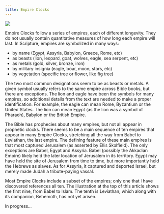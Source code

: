 ```yaml
---
title: Empire Clocks
---
```

<img class="center" src="images/nine-empires.png" />

Empire Clocks follow a series of empires, each of different longevity. They do not usually contain quantitative measures
of how long each empire will last. In Scripture, empires are symbolized in many ways:

  - by name (Egypt, Assyria, Babylon, Greece, Rome, etc)
  - as beasts (lion, leopard, goat, wolves, eagle, sea serpent, etc)
  - as metals (gold, silver, bronze, iron)
  - by military insignia (eagle, boar, moon, stars, etc)
  - by vegetation (specific tree or flower, like fig tree)

The two most common designations seem to be as beasts or metals. A given symbol usually refers to the same empire
across Bible books, but there are exceptions. The lion and eagle have been the symbols for many empires, so
additional details from the text are needed to make a proper identification. For example, the eagle can mean Rome,
Byzantium or the United States. The lion can mean Egypt (as the lion was a symbol of Pharaoh), Babylon or the British Empire.

The Bible has prophecies about many empires, but not all appear in prophetic clocks.
There seems to be a main sequence of ten empires that appear in many Empire Clocks, stretching
all the way from Babel to Leviathan, the last empire. The defining feature of these main empires
is that most captured Jerusalem (as asserted by Ellis Skolfield). The only exceptions
are Babel, Egypt and Assyria. Babel (possibly the Akkadian Empire) likely held the later location
of Jerusalem in its territory. Egypt may have held the site of Jerusalem from time to time, but
more importantly held the Hebrews as slaves. As for Assyria, it captured and deported Israel, but merely
made Judah a tribute-paying vassal.

Most Empire Clocks include a subset of the empires; only one that I have discovered references all ten.
The illustration at the top of this article shows the first nine, from Babel to Islam. The tenth is Leviathan,
which along with its companion, Behemoth, has not yet arisen.

In progress...

